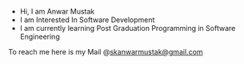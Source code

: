 * Hi, I am Anwar Mustak
* I am Interested In Software Development
* I am currently learning Post Graduation Programming in Software Engineering

To reach me here is my Mail @skanwarmustak@gmail.com
